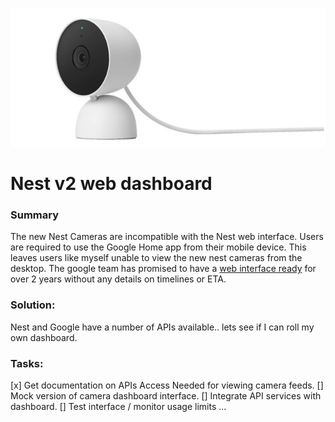 ![](nest-cam-v2.png)
# Nest v2 web dashboard
### Summary
The new Nest Cameras are incompatible with the Nest web interface.
Users are required to use the Google Home app from their mobile device.
This leaves users like myself unable to view the new nest cameras from the desktop.
The google team has promised to have a [web interface ready](https://www.googlenestcommunity.com/t5/Blog/Message-from-our-GM-Updates-for-our-Nest-customers/ba-p/17122) for over 2 years without any details on timelines or ETA.

### Solution:
Nest and Google have a number of APIs available.. lets see if I can roll my own dashboard.

### Tasks:
[x] Get documentation on APIs Access Needed for viewing camera feeds.
[] Mock version of camera dashboard interface.
[] Integrate API services with dashboard.
[] Test interface / monitor usage limits ...
